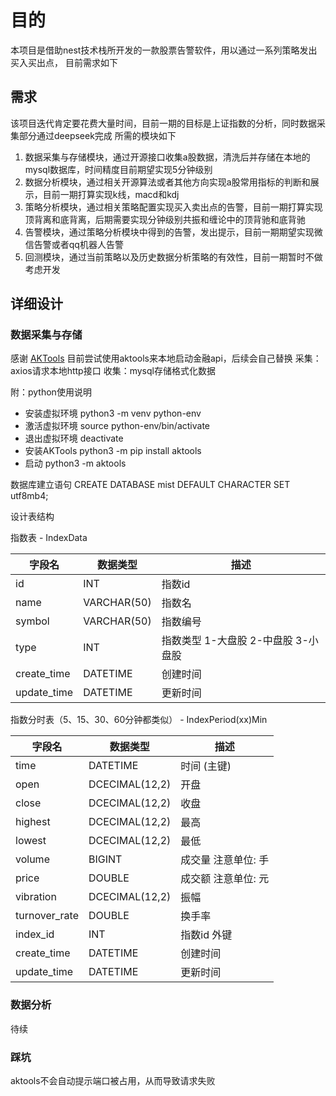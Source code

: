 # 目的

本项目是借助nest技术栈所开发的一款股票告警软件，用以通过一系列策略发出买入买出点，
目前需求如下

## 需求

该项目迭代肯定要花费大量时间，目前一期的目标是上证指数的分析，同时数据采集部分通过deepseek完成
所需的模块如下

1. 数据采集与存储模块，通过开源接口收集a股数据，清洗后并存储在本地的mysql数据库，时间精度目前期望实现5分钟级别
2. 数据分析模块，通过相关开源算法或者其他方向实现a股常用指标的判断和展示，目前一期打算实现k线，macd和kdj
3. 策略分析模块，通过相关策略配置实现买入卖出点的告警，目前一期打算实现顶背离和底背离，后期需要实现分钟级别共振和缠论中的顶背驰和底背驰
4. 告警模块，通过策略分析模块中得到的告警，发出提示，目前一期期望实现微信告警或者qq机器人告警
5. 回测模块，通过当前策略以及历史数据分析策略的有效性，目前一期暂时不做考虑开发

## 详细设计

### 数据采集与存储

感谢 [AKTools](https://aktools.akfamily.xyz/#fastapi) 目前尝试使用aktools来本地启动金融api，后续会自己替换
采集：axios请求本地http接口
收集：mysql存储格式化数据

附：python使用说明

- 安装虚拟环境
  python3 -m venv python-env
- 激活虚拟环境
  source python-env/bin/activate
- 退出虚拟环境
  deactivate
- 安装AKTools
  python3 -m pip install aktools
- 启动
  python3 -m aktools

数据库建立语句 CREATE DATABASE mist DEFAULT CHARACTER SET utf8mb4;

设计表结构

指数表 - IndexData

| 字段名      | 数据类型    | 描述                                |
| ----------- | ----------- | ----------------------------------- |
| id          | INT         | 指数id                              |
| name        | VARCHAR(50) | 指数名                              |
| symbol      | VARCHAR(50) | 指数编号                            |
| type        | INT         | 指数类型 1-大盘股 2-中盘股 3-小盘股 |
| create_time | DATETIME    | 创建时间                            |
| update_time | DATETIME    | 更新时间                            |

指数分时表（5、15、30、60分钟都类似） - IndexPeriod(xx)Min

| 字段名        | 数据类型       | 描述                |
| ------------- | -------------- | ------------------- |
| time          | DATETIME       | 时间 (主键)         |
| open          | DCECIMAL(12,2) | 开盘                |
| close         | DCECIMAL(12,2) | 收盘                |
| highest       | DCECIMAL(12,2) | 最高                |
| lowest        | DCECIMAL(12,2) | 最低                |
| volume        | BIGINT         | 成交量 注意单位: 手 |
| price         | DOUBLE         | 成交额 注意单位: 元 |
| vibration     | DCECIMAL(12,2) | 振幅                |
| turnover_rate | DOUBLE         | 换手率              |
| index_id      | INT            | 指数id 外键         |
| create_time   | DATETIME       | 创建时间            |
| update_time   | DATETIME       | 更新时间            |

### 数据分析

待续

### 踩坑

aktools不会自动提示端口被占用，从而导致请求失败
